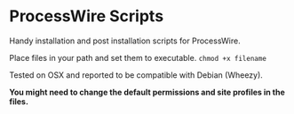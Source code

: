 # ProcessWire Scripts
Handy installation and post installation scripts for ProcessWire.

Place files in your path and set them to executable. ``chmod +x filename``

Tested on OSX and reported to be compatible with Debian (Wheezy).

**You might need to change the default permissions and site profiles in the files.**
